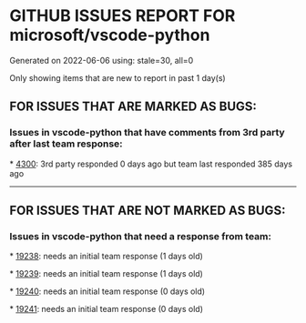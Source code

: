 
# GITHUB ISSUES REPORT FOR microsoft/vscode-python


Generated on 2022-06-06 using: stale=30, all=0


Only showing items that are new to report in past 1 day(s)


## FOR ISSUES THAT ARE MARKED AS BUGS:


### Issues in vscode-python that have comments from 3rd party after last team response:


\* [4300](https://github.com/microsoft/vscode-python/issues/4300 "Activate environment before debugging tests"): 3rd party responded 0 days ago but team last responded 385 days ago

---

## FOR ISSUES THAT ARE NOT MARKED AS BUGS:


### Issues in vscode-python that need a response from team:


\* [19238](https://github.com/microsoft/vscode-python/issues/19238 "numpy ImportError in VS Code (using virtualenvs)"): needs an initial team response (1 days old)

\* [19239](https://github.com/microsoft/vscode-python/issues/19239 "I am using VS Code in windows 10 to connect to local HyperV Centos 7 (Connect to host...)."): needs an initial team response (1 days old)

\* [19240](https://github.com/microsoft/vscode-python/issues/19240 "Python Extension Crashes Powershell Terminal on Install"): needs an initial team response (0 days old)

\* [19241](https://github.com/microsoft/vscode-python/issues/19241 "Can't select intepreter when using venv"): needs an initial team response (0 days old)
